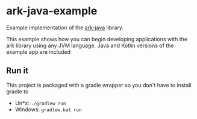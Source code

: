 # ark-java-example
Example implementation of the [ark-java](https://github.com/ArkEcosystem/ark-java) library. 

This example shows how you can begin developing applications with the ark library using any JVM language.
Java and Kotlin versions of the example app are included

## Run it

This project is packaged with a gradle wrapper so you don't have to install gradle to 

- Un*x: `./gradlew run`
- Windows: `gradlew.bat run` 
